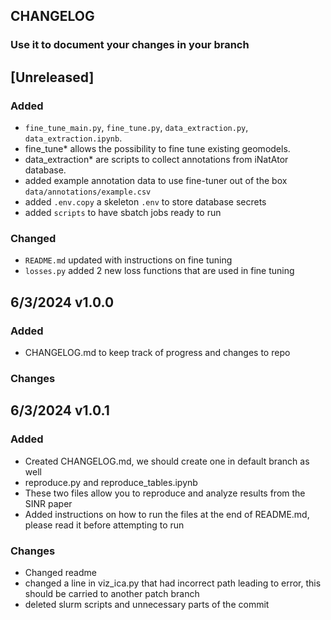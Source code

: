 ## CHANGELOG
### Use it to document your changes in your branch

## [Unreleased]
### Added
- `fine_tune_main.py`, `fine_tune.py`, `data_extraction.py`, `data_extraction.ipynb`.
- fine_tune* allows the possibility to fine tune existing geomodels.
- data_extraction* are scripts to collect annotations from iNatAtor database.
- added example annotation data to use fine-tuner out of the box `data/annotations/example.csv`
- added `.env.copy` a skeleton `.env` to store database secrets
- added `scripts` to have sbatch jobs ready to run

### Changed
- `README.md` updated with instructions on fine tuning
- `losses.py` added 2 new loss functions that are used in fine tuning

## 6/3/2024 v1.0.0
### Added
- CHANGELOG.md to keep track of progress and changes to repo
### Changes
## 6/3/2024 v1.0.1
### Added
- Created CHANGELOG.md, we should create one in default branch as well
- reproduce.py and reproduce_tables.ipynb
- These two files allow you to reproduce and analyze results from the SINR paper
- Added instructions on how to run the files at the end of README.md, please read it before attempting to run
### Changes
- Changed readme
- changed a line in viz_ica.py that had incorrect path leading to error, this should be carried to another patch branch
- deleted slurm scripts and unnecessary parts of the commit